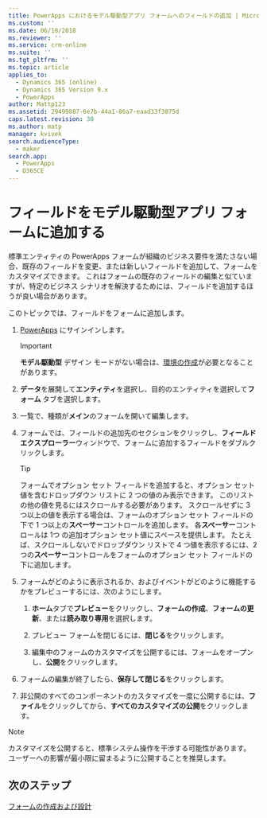 ```yaml
---
title: PowerApps におけるモデル駆動型アプリ フォームへのフィールドの追加 | MicrosoftDocs
ms.custom: ''
ms.date: 06/18/2018
ms.reviewer: ''
ms.service: crm-online
ms.suite: ''
ms.tgt_pltfrm: ''
ms.topic: article
applies_to:
  - Dynamics 365 (online)
  - Dynamics 365 Version 9.x
  - PowerApps
author: Mattp123
ms.assetid: 29499887-6e7b-44a1-86a7-eaad33f3075d
caps.latest.revision: 30
ms.author: matp
manager: kvivek
search.audienceType:
  - maker
search.app:
  - PowerApps
  - D365CE
---
```

# <a name="add-a-field-to-a-model-driven-app-form"></a>フィールドをモデル駆動型アプリ フォームに追加する 

標準エンティティの PowerApps フォームが組織のビジネス要件を満たさない場合、既存のフィールドを変更、または新しいフィールドを追加して、フォームをカスタマイズできます。 これはフォームの既存のフィールドの編集と似ていますが、特定のビジネス シナリオを解決するためには、フィールドを追加するほうが良い場合があります。

このトピックでは、フィールドをフォームに追加します。   
  
1.  [PowerApps](https://web.powerapps.com/?utm_source=padocs&utm_medium=linkinadoc&utm_campaign=referralsfromdoc) にサインインします。  


    > [!IMPORTANT]
    > **モデル駆動型** デザイン モードがない場合は、[環境の作成](https://docs.microsoft.com/powerapps/administrator/create-environment)が必要となることがあります。 

2.  **データ**を展開して**エンティティ**を選択し、目的のエンティティを選択して**フォーム** タブを選択します。  

3.  一覧で、種類が**メイン**のフォームを開いて編集します。  
  
4.  フォームでは、フィールドの追加先のセクションをクリックし、**フィールド エクスプローラー**ウィンドウで、フォームに追加するフィールドをダブルクリックします。  
  
    > [!TIP]
    >  フォームでオプション セット フィールドを追加すると、オプション セット値を含むドロップダウン リストに 2 つの値のみ表示できます。 このリストの他の値を見るにはスクロールする必要があります。 スクロールせずに 3 つ以上の値を表示する場合は、フォームのオプション セット フィールドの下で 1 つ以上の**スペーサー**コントロールを追加します。 各**スペーサー**コントロールは 1つ の追加オプション セット値にスペースを提供します。 たとえば、スクロールしないでドロップダウン リストで 4 つ値を表示するには、2 つの**スペーサー**コントロールをフォームのオプション セット フィールドの下に追加します。  
  
5.  フォームがどのように表示されるか、およびイベントがどのように機能するかをプレビューするには、次のようにします。  
  
    1.  **ホーム**タブで**プレビュー**をクリックし、**フォームの作成**、**フォームの更新**、または**読み取り専用**を選択します。  
  
    2.  プレビュー フォームを閉じるには、**閉じる**をクリックします。  
  
    3.  編集中のフォームのカスタマイズを公開するには、フォームをオープンし、**公開**をクリックします。  
  
6.  フォームの編集が終了したら、**保存して閉じる**をクリックします。  
  
7. 非公開のすべてのコンポーネントのカスタマイズを一度に公開するには、**ファイル**をクリックしてから、**すべてのカスタマイズの公開**をクリックします。  
  
> [!NOTE]
>  カスタマイズを公開すると、標準システム操作を干渉する可能性があります。 ユーザーへの影響が最小限に留まるように公開することを推奨します。  
  
## <a name="next-steps"></a>次のステップ  
 
 [フォームの作成および設計](create-design-forms.md)
